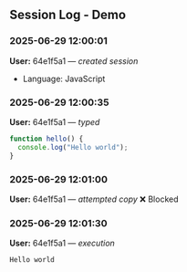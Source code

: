 ## Session Log - Demo

### 2025-06-29 12:00:01
**User:** 64e1f5a1 — _created session_
- Language: JavaScript

### 2025-06-29 12:00:35
**User:** 64e1f5a1 — _typed_
```js
function hello() {
  console.log("Hello world");
}
```

### 2025-06-29 12:01:00
**User:** 64e1f5a1 — _attempted copy_ ❌ Blocked

### 2025-06-29 12:01:30
**User:** 64e1f5a1 — _execution_
```
Hello world
```